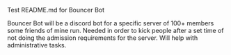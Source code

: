 Test README.md for Bouncer Bot

Bouncer Bot will be a discord bot for a specific server of 100+ members some friends of mine run. Needed in order to kick people after a set time of not doing the admission requirements for the server. Will help with administrative tasks.